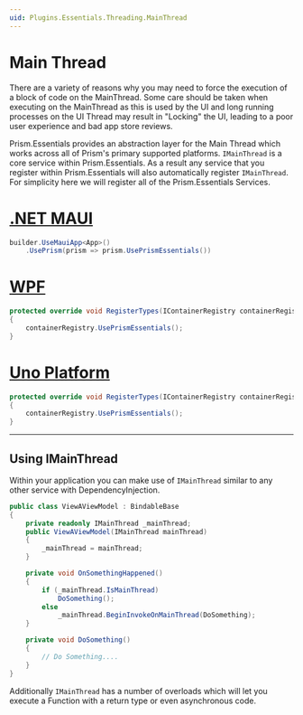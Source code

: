 ```yaml
---
uid: Plugins.Essentials.Threading.MainThread
---
```


# Main Thread

There are a variety of reasons why you may need to force the execution of a block of code on the MainThread. Some care should be taken when executing on the MainThread as this is used by the UI and long running processes on the UI Thread may result in "Locking" the UI, leading to a poor user experience and bad app store reviews.

Prism.Essentials provides an abstraction layer for the Main Thread which works across all of Prism's primary supported platforms. `IMainThread` is a core service within Prism.Essentials. As a result any service that you register within Prism.Essentials will also automatically register `IMainThread`. For simplicity here we will register all of the Prism.Essentials Services.

# [.NET MAUI](#tab/maui)

```cs
builder.UseMauiApp<App>()
    .UsePrism(prism => prism.UsePrismEssentials())
```

# [WPF](#tab/wpf)

```cs
protected override void RegisterTypes(IContainerRegistry containerRegistry)
{
    containerRegistry.UsePrismEssentials();
}
```

# [Uno Platform](#tab/uno-platform)

```cs
protected override void RegisterTypes(IContainerRegistry containerRegistry)
{
    containerRegistry.UsePrismEssentials();
}
```

---

## Using IMainThread

Within your application you can make use of `IMainThread` similar to any other service with DependencyInjection.

```cs
public class ViewAViewModel : BindableBase
{
    private readonly IMainThread _mainThread;
    public ViewAViewModel(IMainThread mainThread)
    {
        _mainThread = mainThread;
    }

    private void OnSomethingHappened()
    {
        if (_mainThread.IsMainThread)
            DoSomething();
        else
            _mainThread.BeginInvokeOnMainThread(DoSomething);
    }

    private void DoSomething()
    {
        // Do Something....
    }
}
```

Additionally `IMainThread` has a number of overloads which will let you execute a Function with a return type or even asynchronous code.
